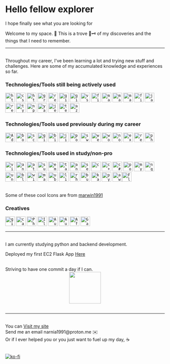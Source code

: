 # Hello fellow explorer

I hope finally see what you are looking for

Welcome to my space. 🏡
This is a trove 🧰🗝️ of my discoveries and the things that I need to remember. 

<hr />
<br />
Throughout my career, I've been learning a lot and trying new stuff and challenges. Here are some of my accumulated knowledge and experiences so far. 

### Technologies/Tools still being actively used
<code><a href="https://developer.mozilla.org/en-US/docs/Glossary/HTML5" rel="noopener noreferrer" target="_blank" title="HTML/HTML5"><img height="30" src="https://user-images.githubusercontent.com/25181517/192158954-f88b5814-d510-4564-b285-dff7d6400dad.png" alt="html5"/></a></code>
<code><a href="https://www.w3schools.com/css/" rel="noopener noreferrer" target="_blank" title="CSS"><img height="30" src="https://user-images.githubusercontent.com/25181517/183898674-75a4a1b1-f960-4ea9-abcb-637170a00a75.png" alt="css"/></a></code>
<code><a href="https://developer.mozilla.org/en-US/docs/Web/HTTP" rel="noopener noreferrer" target="_blank" title="HTTP/HTTPS"><img height="30" src="https://user-images.githubusercontent.com/25181517/192107854-765620d7-f909-4953-a6da-36e1ef69eea6.png" alt="http"/></a></code>
<code><a href="https://graphql.org/" rel="noopener noreferrer" target="_blank" title="GraphQL"><img height="30" src="https://user-images.githubusercontent.com/25181517/192107856-aa92c8b1-b615-47c3-9141-ed0d29a90239.png" alt="graphql"/></a></code>
<code><a href="https://restfulapi.net/" rel="noopener noreferrer" target="_blank" title="REST API"><img height="30" src="https://user-images.githubusercontent.com/25181517/192107858-fe19f043-c502-4009-8c47-476fc89718ad.png" alt="rest"/></a></code>
<code><a href="https://git-scm.com/" rel="noopener noreferrer" target="_blank" title="Git"><img height="30" src="https://user-images.githubusercontent.com/25181517/192108372-f71d70ac-7ae6-4c0d-8395-51d8870c2ef0.png" alt="git"/></a></code>
<code><a href="https://github.com/" rel="noopener noreferrer" target="_blank" title="Github"><img height="30" src="https://user-images.githubusercontent.com/25181517/192108374-8da61ba1-99ec-41d7-80b8-fb2f7c0a4948.png" alt="github"/></a></code>
<code><a href="https://code.visualstudio.com/" rel="noopener noreferrer" target="_blank" title="VSCode"><img height="30" src="https://user-images.githubusercontent.com/25181517/192108891-d86b6220-e232-423a-bf5f-90903e6887c3.png" alt="vscode"/></a></code>
<code><a href="https://www.figma.com/" rel="noopener noreferrer" target="_blank" title="Figma"><img height="30" src="https://user-images.githubusercontent.com/25181517/189715289-df3ee512-6eca-463f-a0f4-c10d94a06b2f.png" alt="figma"></a></code>
<code><a href="https://m3.material.io/" rel="noopener noreferrer" target="_blank" title="Material Design"><img height="30" src="https://user-images.githubusercontent.com/25181517/189716058-71f74b6f-5936-40b5-92e3-00381e35ccb9.png" alt="material design"/></a></code>
<code><a href="https://mui.com/" rel="noopener noreferrer" target="_blank" title="Material UI"><img height="30" src="https://user-images.githubusercontent.com/25181517/189716630-fe6c084c-6c66-43af-aa49-64c8aea4a5c2.png" alt="material ui"/></a></code>
<code><a href="https://materializecss.com/" rel="noopener noreferrer" target="_blank" title="Materialize CSS"><img height="30" src="https://materializecss.com/res/materialize.svg" alt="materializecss"/></a></code>
<code><a href="https://firebase.google.com/" rel="noopener noreferrer" target="_blank" title="Firebase"><img height="30" src="https://user-images.githubusercontent.com/25181517/189716855-2c69ca7a-5149-4647-936d-780610911353.png" alt="firebase"/></a></code>
<code><a href="https://www.javascript.com/" rel="noopener noreferrer" target="_blank" title="Javascript"><img height="30" src="https://user-images.githubusercontent.com/25181517/117447155-6a868a00-af3d-11eb-9cfe-245df15c9f3f.png" alt="javascript"/></a></code>
<code><a href="https://react.dev/" rel="noopener noreferrer" target="_blank" title="ReactJS"><img height="30" src="https://user-images.githubusercontent.com/25181517/183897015-94a058a6-b86e-4e42-a37f-bf92061753e5.png" alt="react"/></a></code>
<code><a href="https://www.typescriptlang.org/" rel="noopener noreferrer" target="_blank" title="Typescript"><img height="30" src="https://user-images.githubusercontent.com/25181517/183890598-19a0ac2d-e88a-4005-a8df-1ee36782fde1.png" alt="typescript"/></a></code>
<code><a href="https://www.npmjs.com/" rel="noopener noreferrer" target="_blank" title=""><img height="30" src="https://user-images.githubusercontent.com/25181517/121401671-49102800-c959-11eb-9f6f-74d49a5e1774.png" alt="npm"/></a></code>
<code><a href="https://yarnpkg.com/" rel="noopener noreferrer" target="_blank" title=""><img height="30" src="https://user-images.githubusercontent.com/25181517/183049794-a3dfaddd-22ee-4ffe-b0b4-549ccd4879f9.png" alt="yarn"/></a></code>
<code><a href="https://jestjs.io/" rel="noopener noreferrer" target="_blank" title="Jest"><img height="30" src="https://user-images.githubusercontent.com/25181517/187955005-f4ca6f1a-e727-497b-b81b-93fb9726268e.png" alt="jest"/></a></code>
<code><a href="https://testing-library.com" rel="noopener noreferrer" target="_blank" title="Testing Library"><img height="30" src="https://testing-library.com/img/octopus-64x64.png" alt="testing library"/></a></code>
<code><a href="https://azure.microsoft.com/en-us" rel="noopener noreferrer" target="_blank" title="Azure"><img height="30" src="https://swimburger.net/media/fbqnp2ie/azure.svg" alt="azure"/></a></code>

### Technologies/Tools used previously during my career
<code><a href="https://helpx.adobe.com/support/xd.html" rel="noopener noreferrer" target="_blank" title="Adobe XD"><img height="30" src="https://helpx.adobe.com/content/dam/help/mnemonics/xd_app_RGB_2017.svg" alt="Adobe Xd"/></a></code>
<code><a href="https://getbootstrap.com/" rel="noopener noreferrer" target="_blank" title="Bootstrap"><img height="30" src="https://user-images.githubusercontent.com/25181517/183898054-b3d693d4-dafb-4808-a509-bab54cf5de34.png" alt="bootstrap"/></a></code>
<code><a href="https://sass-lang.com/" rel="noopener noreferrer" target="_blank" title="SCSS"><img height="30" src="https://user-images.githubusercontent.com/25181517/192158956-48192682-23d5-4bfc-9dfb-6511ade346bc.png" alt="scss"/></a></code>
<code><a href="https://about.gitlab.com/" rel="noopener noreferrer" target="_blank" title="GitLab"><img height="30" src="https://user-images.githubusercontent.com/25181517/192108376-c675d39b-90f6-4073-bde6-5a9291644657.png" alt="gitlab"/></a></code>
<code><a href="https://bitbucket.org/product" rel="noopener noreferrer" target="_blank" title="Bitbucket"><img height="30" src="https://user-images.githubusercontent.com/25181517/192108375-268c35e6-ab26-44b2-88bf-e3121a4e5083.png" alt="bitbucket"/></a></code>
<code><a href="https://www.atlassian.com/software/jira" rel="noopener noreferrer" target="_blank" title="Jira"><img height="30" src="https://user-images.githubusercontent.com/25181517/183912952-83784e94-629d-4c34-a961-ae2ae795b662.png" alt="jira"/></a></code>
<code><a href="https://www.postman.com/" rel="noopener noreferrer" target="_blank" title="Postman"><img height="30" src="https://user-images.githubusercontent.com/25181517/192109061-e138ca71-337c-4019-8d42-4792fdaa7128.png" alt="postman"/></a></code>
<code><a href="https://swagger.io/" rel="noopener noreferrer" target="_blank" title="Swagger"><img height="30" src="https://user-images.githubusercontent.com/25181517/186711335-a3729606-5a78-4496-9a36-06efcc74f800.png" alt="swagger"/></a></code>
<code><a href="https://webpack.js.org/" rel="noopener noreferrer" target="_blank" title="Webpack"><img height="30" src="https://user-images.githubusercontent.com/25181517/187955008-981340e6-b4cc-441b-80cf-7a5e94d29e7e.png" alt="webpack"/></a></code>
<code><a href="https://wordpress.com/" rel="noopener noreferrer" target="_blank" title="Wordpress"><img height="30" src="https://user-images.githubusercontent.com/25181517/192158957-b1256181-356c-46a3-beb9-487af08a6266.png" alt="wordpress"/></a></code>
<code><a href="https://nodejs.org/en" rel="noopener noreferrer" target="_blank" title="NodeJS"><img height="30" src="https://user-images.githubusercontent.com/25181517/183568594-85e280a7-0d7e-4d1a-9028-c8c2209e073c.png" alt="nodejs"/></a></code>
<code><a href="https://expressjs.com/" rel="noopener noreferrer" target="_blank" title="Express"><img height="30" src="https://user-images.githubusercontent.com/25181517/183859966-a3462d8d-1bc7-4880-b353-e2cbed900ed6.png" alt="express"/></a></code>
<code><a href="https://redux.js.org/" rel="noopener noreferrer" target="_blank" title="Redux"><img height="30" src="https://user-images.githubusercontent.com/25181517/187896150-cc1dcb12-d490-445c-8e4d-1275cd2388d6.png" alt="redux"/></a></code>
<code><a href="https://www.php.net/" rel="noopener noreferrer" target="_blank" title="PHP"><img height="30" src="https://user-images.githubusercontent.com/25181517/183570228-6a040b9f-3ddf-47a2-a201-743121dac664.png" alt="php"/></a></code>
<br/>

### Technologies/Tools used in study/non-pro
<code><a href="https://www.vim.org/" rel="noopener noreferrer" target="_blank" title="Vim"><img height="30" src="https://user-images.githubusercontent.com/25181517/192108889-232b3431-a585-4b36-a62d-9078bd3641d9.png" alt="vim"/></a></code>
<code><a href="https://developer.android.com/studio" rel="noopener noreferrer" target="_blank" title="Android/Android Studio"><img height="30" src="https://user-images.githubusercontent.com/25181517/192108895-20dc3343-43e3-4a54-a90e-13a4abbc57b9.png" alt="android studio"/></a></code>
<code><a href="https://github.com/atom/atom" rel="noopener noreferrer" target="_blank" title="Atom(sunsetted)"><img height="30" src="https://user-images.githubusercontent.com/25181517/190887571-ddd87d6e-77f8-41e7-b755-9b6d68e4fab7.png" alt="atom"/></a></code>
<code><a href="https://www.sublimetext.com/" rel="noopener noreferrer" target="_blank" title="Sublime Text"><img height="30" src="https://user-images.githubusercontent.com/25181517/190887576-6653f877-8439-4521-82f3-403086ead892.png" alt="sublime text"/></a></code>
<code><a href="https://emotion.sh/docs/introduction" rel="noopener noreferrer" target="_blank" title="Emotion"><img height="30" src="https://emotion.sh/logo-48x48.png" alt="emotion"/></a></code>
<code><a href="https://tailwindcss.com/" rel="noopener noreferrer" target="_blank" title="Tailwind"><img height="30" src="https://user-images.githubusercontent.com/25181517/202896760-337261ed-ee92-4979-84c4-d4b829c7355d.png" alt="tailwind"/></a></code>
<code><a href="https://ant.design/" rel="noopener noreferrer" target="_blank" title="Ant Design"><img height="30" src="https://user-images.githubusercontent.com/25181517/190887795-99cb0921-e57f-430b-a111-e165deedaa36.png" alt="ant design"/></a></code>
<code><a href="https://semantic-ui.com/" rel="noopener noreferrer" target="_blank" title="Semantic UI"><img height="30" src="https://semantic-ui.com/images/logo.png" alt="semantic"/></a></code>
<code><a href="https://www.w3schools.com/c/c_intro.php" rel="noopener noreferrer" target="_blank" title="C lang"><img height="30" src="https://user-images.githubusercontent.com/25181517/192106070-46255bcf-65e6-4c6b-a296-bf8d0d8fb2a7.png" alt="c"/></a></code>
<code><a href="https://www.w3schools.com/cpp/cpp_intro.asp" rel="noopener noreferrer" target="_blank" title="C++"><img height="30" src="https://user-images.githubusercontent.com/25181517/192106073-90fffafe-3562-4ff9-a37e-c77a2da0ff58.png" alt="c++"/></a></code>
<code><a href="https://learn.microsoft.com/en-us/dotnet/csharp/" rel="noopener noreferrer" target="_blank" title="C#"><img height="30" src="https://user-images.githubusercontent.com/25181517/121405384-444d7300-c95d-11eb-959f-913020d3bf90.png" alt="c#"/></a></code>
<code><a href="https://www.postgresql.org/" rel="noopener noreferrer" target="_blank" title="PostgresQL"><img height="30" src="https://user-images.githubusercontent.com/25181517/117208740-bfb78400-adf5-11eb-97bb-09072b6bedfc.png" alt="postgresql"/></a></code>
<code><a href="https://www.mysql.com/" rel="noopener noreferrer" target="_blank" title="MySQL"><img height="30" src="https://user-images.githubusercontent.com/25181517/183896128-ec99105a-ec1a-4d85-b08b-1aa1620b2046.png" alt="mysql"/></a></code>
<code><a href="https://www.nginx.com/" rel="noopener noreferrer" target="_blank" title="Nginx"><img height="30" src="https://user-images.githubusercontent.com/25181517/183345125-9a7cd2e6-6ad6-436f-8490-44c903bef84c.png" alt="nginx"/></a></code>
<code><a href="https://unity.com/" rel="noopener noreferrer" target="_blank" title="Unity"><img height="30" src="https://user-images.githubusercontent.com/25181517/193427941-9437dbbe-376f-40dc-9573-0ef5c02a26a7.png" alt="unity"/></a></code>
<code><a href="https://www.blender.org/" rel="noopener noreferrer" target="_blank" title="Blender3d"><img height="30" src="https://download.blender.org/branding/community/blender_community_badge_white.png" alt="blender"/></a></code>
<code><a href="https://www.microsoft.com/en-us/windows?r=1" rel="noopener noreferrer" target="_blank" title="Windows OS"><img height="30" src="https://user-images.githubusercontent.com/25181517/186884150-05e9ff6d-340e-4802-9533-2c3f02363ee3.png" alt="windows"/></a></code>
<code><a href="https://www.apple.com/macos" rel="noopener noreferrer" target="_blank" title="Mac OS"><img height="30" src="https://user-images.githubusercontent.com/25181517/186884152-ae609cca-8cf1-4175-8d60-1ce1fa078ca2.png" alt="macOS"/></a></code>
<code><a href="https://ubuntu.com/" rel="noopener noreferrer" target="_blank" title="Ubuntu"><img height="30" src="https://user-images.githubusercontent.com/25181517/186884153-99edc188-e4aa-4c84-91b0-e2df260ebc33.png" alt="ubuntu"/></a></code>
<code><a href="https://www.linux.org/" rel="noopener noreferrer" target="_blank" title="Linux"><img height="30" src="https://upload.wikimedia.org/wikipedia/commons/3/35/Tux.svg" alt="linux"/></a></code>
<code><a href="https://www.redhat.com/en/technologies/linux-platforms/enterprise-linux" rel="noopener noreferrer" target="_blank" title="Red Hat Linux"><img height="30" src="https://upload.wikimedia.org/wikipedia/commons/d/d8/Red_Hat_logo.svg" alt="rhel"/></a></code>
<code><a href="https://portswigger.net/burp" rel="noopener noreferrer" target="_blank" title="Burpsuite"><img height="30" src="https://miro.medium.com/v2/resize:fit:720/format:webp/1*KMYIE0A-u-DhaMm9N2ImlA.png" alt="burp"/></a></code>
<code><a href="https://www.kali.org/" rel="noopener noreferrer" target="_blank" title="Kali Linux"><img height="30" src="https://www.kali.org/images/kali-dragon-icon.svg" alt="kali"/></a></code>
<code><a href="https://www.python.org/" rel="noopener noreferrer" target="_blank" title="Python"><img height="30" src="https://www.python.org/static/img/python-logo-large.c36dccadd999.png" alt="python"/></a></code>
<code><a href="https://aws.amazon.com/" rel="noopener noreferrer" target="_blank" title="aws"><img height="30" src="https://a0.awsstatic.com/libra-css/images/logos/aws_smile-header-desktop-en-white_59x35.png" alt="aws"/></a></code><code><a href="https://flask.palletsprojects.com/en/stable/" rel="noopener noreferrer" target="_blank" title="After Effects"><img height="30" src="https://flask.palletsprojects.com/en/stable/_images/flask-horizontal.png" alt="Flask"/></a></code>

<br/>Some of these cool Icons are from [marwin1991](https://github.com/marwin1991/profile-technology-icons)

### Creatives
<code><a href="https://www.gimp.org/" rel="noopener noreferrer" target="_blank" title="GIMP"><img height="30" src="https://www.gimp.org/images/wilbericon.svg" alt="gimp"/></a></code>
<code><a href="https://www.canva.com/" rel="noopener noreferrer" target="_blank" title="Canva"><img height="30" src="https://static.canva.com/static/images/apple-touch-120x120-1.png" alt="canva"/></a></code>
<code><a href="https://www.adobe.com/products/photoshop.html" rel="noopener noreferrer" target="_blank" title="Photoshop"><img height="30" src="https://1000logos.net/wp-content/uploads/2023/04/Photoshop-logo.png" alt="Photoshop"/></a></code>
<code><a href="https://www.adobe.com/products/illustrator.html/" rel="noopener noreferrer" target="_blank" title="Illustrator"><img height="30" src="https://upload.wikimedia.org/wikipedia/commons/f/fb/Adobe_Illustrator_CC_icon.svg" alt="Illustrator"/></a></code>
<code><a href="https://www.audacityteam.org/" rel="noopener noreferrer" target="_blank" title="Audacity"><img height="30" src="https://www.audacityteam.org/favicon.png" alt="Audacity"/></a></code>
<code><a href="https://www.adobe.com/products/audition.html" rel="noopener noreferrer" target="_blank" title="Audition"><img height="30" src="https://www.adobe.com/content/dam/shared/images/product-icons/svg/audition.svg" alt="Audition"/></a></code>
<code><a href="https://www.adobe.com/products/aftereffects.html" rel="noopener noreferrer" target="_blank" title="After Effects"><img height="30" src="https://www.adobe.com/content/dam/cc/us/en/products/ccoverview/ae_cc_app_RGB.svg" alt="After Effects"/></a></code>
<code><a href="https://www.apple.com/ph/mac/garageband/" rel="noopener noreferrer" target="_blank" title="Garage Band"><img height="30" src="https://www.apple.com/v/mac/garageband/m/images/garageband/icon_hero__dkl6opq1wnma_large.png" alt="Garage Band"/></a></code>
<hr />
<br />
I am currently studying python and backend development.


Deployed my first EC2 Flask App <a href="http://13.211.130.152/login" rel="noopener noreferrer" target="_blank">Here</a>


<br />
Striving to have one commit a day if I can. 

<div id="header" align="center">
  <img src="[https://giphy.com/embed/4CwETznFt02P6wF8ez](https://media.giphy.com/media/4Jxt2yVZGJuLYjfuxA/giphy.gif)" width="100"/>
</div>
<br />

<hr />
<br />
You can <a href="https://narnia1991.github.io" target="_blank" rel="noreferrer noopener">Visit my site</a>
<br />
Send me an email narnia1991@proton.me ✉️
<br />
Or if I ever helped you or you just want to fuel up my day, ☕
<br />
<br />

[![ko-fi](https://ko-fi.com/img/githubbutton_sm.svg)](https://ko-fi.com/V7V4M1YMF)



<!--
**narnia1991/narnia1991** is a ✨ _special_ ✨ repository because its `README.md` (this file) appears on your GitHub profile.

Here are some ideas to get you started:

- 🔭 I’m currently working on ...
- 🌱 I’m currently learning ...
- 👯 I’m looking to collaborate on ...
- 🤔 I’m looking for help with ...
- 💬 Ask me about ...
- 📫 How to reach me: ...
- 😄 Pronouns: ...
- ⚡ Fun fact: ...
-->
